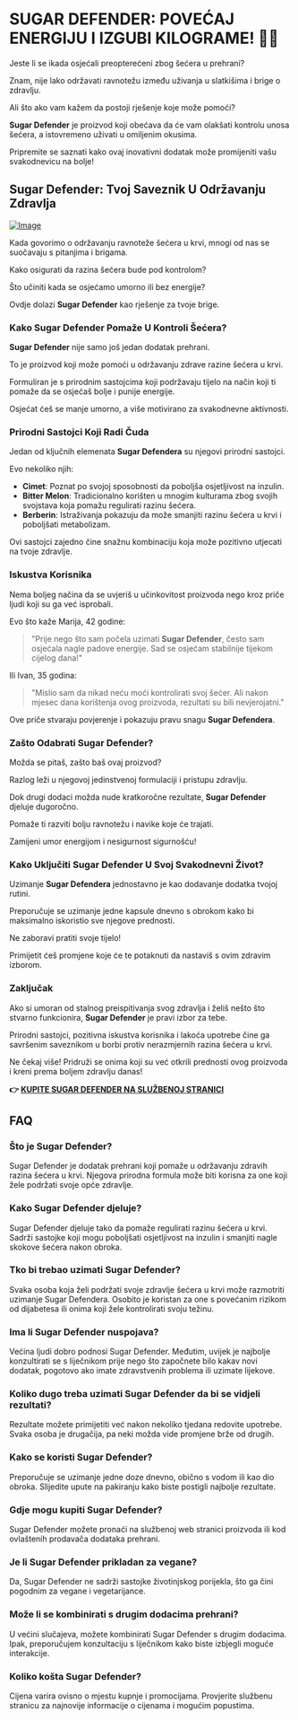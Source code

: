 # SUGAR DEFENDER: POVEĆAJ ENERGIJU I IZGUBI KILOGRAME! 💪🎉

Jeste li se ikada osjećali preopterećeni zbog šećera u prehrani? 

Znam, nije lako održavati ravnotežu između uživanja u slatkišima i brige o zdravlju. 

Ali što ako vam kažem da postoji rješenje koje može pomoći? 

**Sugar Defender** je proizvod koji obećava da će vam olakšati kontrolu unosa šećera, a istovremeno uživati u omiljenim okusima. 

Pripremite se saznati kako ovaj inovativni dodatak može promijeniti vašu svakodnevicu na bolje!

## Sugar Defender: Tvoj Saveznik U Održavanju Zdravlja

[![Image](https://sugardefender24.com/assets/img/person1.jpg)](https://gchaffi.com/2WKfQrSJ)

Kada govorimo o održavanju ravnoteže šećera u krvi, mnogi od nas se suočavaju s pitanjima i brigama. 

Kako osigurati da razina šećera bude pod kontrolom? 

Što učiniti kada se osjećamo umorno ili bez energije? 

Ovdje dolazi **Sugar Defender** kao rješenje za tvoje brige.

### Kako Sugar Defender Pomaže U Kontroli Šećera?

**Sugar Defender** nije samo još jedan dodatak prehrani. 

To je proizvod koji može pomoći u održavanju zdrave razine šećera u krvi.

Formuliran je s prirodnim sastojcima koji podržavaju tijelo na način koji ti pomaže da se osjećaš bolje i punije energije.

Osjećat ćeš se manje umorno, a više motivirano za svakodnevne aktivnosti.

### Prirodni Sastojci Koji Radi Čuda

Jedan od ključnih elemenata **Sugar Defendera** su njegovi prirodni sastojci. 

Evo nekoliko njih:

- **Cimet**: Poznat po svojoj sposobnosti da poboljša osjetljivost na inzulin.
- **Bitter Melon**: Tradicionalno korišten u mnogim kulturama zbog svojih svojstava koja pomažu regulirati razinu šećera.
- **Berberin**: Istraživanja pokazuju da može smanjiti razinu šećera u krvi i poboljšati metabolizam.

Ovi sastojci zajedno čine snažnu kombinaciju koja može pozitivno utjecati na tvoje zdravlje.

### Iskustva Korisnika

Nema boljeg načina da se uvjeriš u učinkovitost proizvoda nego kroz priče ljudi koji su ga već isprobali. 

Evo što kaže Marija, 42 godine:

> "Prije nego što sam počela uzimati **Sugar Defender**, često sam osjećala nagle padove energije. 
> Sad se osjećam stabilnije tijekom cijelog dana!"

Ili Ivan, 35 godina:

> "Mislio sam da nikad neću moći kontrolirati svoj šećer. 
> Ali nakon mjesec dana korištenja ovog proizvoda, rezultati su bili nevjerojatni."

Ove priče stvaraju povjerenje i pokazuju pravu snagu **Sugar Defendera**.

### Zašto Odabrati Sugar Defender?

Možda se pitaš, zašto baš ovaj proizvod? 

Razlog leži u njegovoj jedinstvenoj formulaciji i pristupu zdravlju.

Dok drugi dodaci možda nude kratkoročne rezultate, **Sugar Defender** djeluje dugoročno. 

Pomaže ti razviti bolju ravnotežu i navike koje će trajati.

Zamijeni umor energijom i nesigurnost sigurnošću!

### Kako Uključiti Sugar Defender U Svoj Svakodnevni Život?

Uzimanje **Sugar Defendera** jednostavno je kao dodavanje dodatka tvojoj rutini. 

Preporučuje se uzimanje jedne kapsule dnevno s obrokom kako bi maksimalno iskoristio sve njegove prednosti.

Ne zaboravi pratiti svoje tijelo! 

Primijetit ćeš promjene koje će te potaknuti da nastaviš s ovim zdravim izborom.

### Zaključak

Ako si umoran od stalnog preispitivanja svog zdravlja i želiš nešto što stvarno funkcionira, **Sugar Defender** je pravi izbor za tebe. 

Prirodni sastojci, pozitivna iskustva korisnika i lakoća upotrebe čine ga savršenim saveznikom u borbi protiv nerazmjernih razina šećera u krvi.

Ne čekaj više! Pridruži se onima koji su već otkrili prednosti ovog proizvoda i kreni prema boljem zdravlju danas!



**👉 [KUPITE SUGAR DEFENDER NA SLUŽBENOJ STRANICI](https://gchaffi.com/2WKfQrSJ)**

## FAQ

### Što je Sugar Defender?

Sugar Defender je dodatak prehrani koji pomaže u održavanju zdravih razina šećera u krvi. Njegova prirodna formula može biti korisna za one koji žele podržati svoje opće zdravlje.

### Kako Sugar Defender djeluje?

Sugar Defender djeluje tako da pomaže regulirati razinu šećera u krvi. Sadrži sastojke koji mogu poboljšati osjetljivost na inzulin i smanjiti nagle skokove šećera nakon obroka.

### Tko bi trebao uzimati Sugar Defender?

Svaka osoba koja želi podržati svoje zdravlje šećera u krvi može razmotriti uzimanje Sugar Defendera. Osobito je koristan za one s povećanim rizikom od dijabetesa ili onima koji žele kontrolirati svoju težinu.

### Ima li Sugar Defender nuspojava?

Većina ljudi dobro podnosi Sugar Defender. Međutim, uvijek je najbolje konzultirati se s liječnikom prije nego što započnete bilo kakav novi dodatak, pogotovo ako imate zdravstvenih problema ili uzimate lijekove.

### Koliko dugo treba uzimati Sugar Defender da bi se vidjeli rezultati?

Rezultate možete primijetiti već nakon nekoliko tjedana redovite upotrebe. Svaka osoba je drugačija, pa neki možda vide promjene brže od drugih.

### Kako se koristi Sugar Defender?

Preporučuje se uzimanje jedne doze dnevno, obično s vodom ili kao dio obroka. Slijedite upute na pakiranju kako biste postigli najbolje rezultate.

### Gdje mogu kupiti Sugar Defender?

Sugar Defender možete pronaći na službenoj web stranici proizvoda ili kod ovlaštenih prodavača dodataka prehrani.

### Je li Sugar Defender prikladan za vegane?

Da, Sugar Defender ne sadrži sastojke životinjskog porijekla, što ga čini pogodnim za vegane i vegetarijance.

### Može li se kombinirati s drugim dodacima prehrani?

U većini slučajeva, možete kombinirati Sugar Defender s drugim dodacima. Ipak, preporučujem konzultaciju s liječnikom kako biste izbjegli moguće interakcije.

### Koliko košta Sugar Defender?

Cijena varira ovisno o mjestu kupnje i promocijama. Provjerite službenu stranicu za najnovije informacije o cijenama i mogućim popustima.